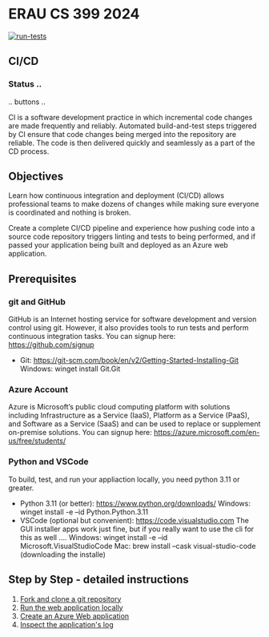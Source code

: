 # ERAU CS 399 2024 

[![run-tests](../../actions/workflows/build_deploy.yml/badge.svg)](../../actions/workflows/build_deploy.yml)


## CI/CD
### Status ..
.. buttons .. 

CI is a software development practice in which incremental code changes are made frequently and reliably. 
Automated build-and-test steps triggered by CI ensure that code changes being merged into the repository are reliable. 
The code is then delivered quickly and seamlessly as a part of the CD process.

## Objectives
Learn how continuous integration and deployment (CI/CD) allows professional teams to make dozens of changes while making sure everyone is coordinated and nothing is broken. 

Create a complete CI/CD pipeline and experience how pushing code into a source code repository triggers linting and tests to being performed, and if passed your application being built and deployed as an Azure web application.

## Prerequisites
### git and GitHub
GitHub is an Internet hosting service for software development and version control using git. However, it also provides tools to run tests and perform continuous integration tasks. You can signup here: https://github.com/signup
- Git: https://git-scm.com/book/en/v2/Getting-Started-Installing-Git
Windows: winget install Git.Git

### Azure Account
Azure is Microsoft’s public cloud computing platform with solutions including Infrastructure as a Service (IaaS), Platform as a Service (PaaS), and Software as a Service (SaaS) and can be used to replace or supplement on-premise solutions. You can signup here: https://azure.microsoft.com/en-us/free/students/

### Python and VSCode
To build, test, and run your appliaction locally, you need python 3.11 or greater.
- Python 3.11 (or better): https://www.python.org/downloads/
Windows: winget install -e –id Python.Python.3.11
- VSCode (optional but convenient): https://code.visualstudio.com
The GUI installer apps work just fine, but if you really want to use the cli for this as well ….
Windows: winget install -e –id Microsoft.VisualStudioCode
Mac: brew install –cask visual-studio-code (downloading the installe)

## Step by Step - detailed instructions
1. [Fork and clone a git repository](instructions/1.md)
1. [Run the web application locally](instructions/2.md)
1. [Create an Azure Web application](instructions/3.md)
1. [Inspect the application's log](instructions/4.md)
